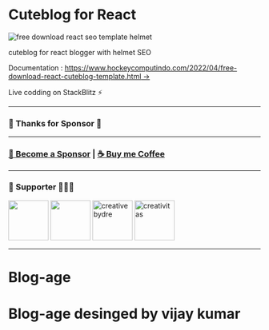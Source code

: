 # Cuteblog for React

![free download react seo template helmet](<https://blogger.googleusercontent.com/img/b/R29vZ2xl/AVvXsEgqWAtihYlSV4DsPrCp2O827EMD1JIkyqjamRIHHyIAkWZlrkhbslrRf8R4fwM3W3lBuWmAF7nYD0zbHuRv9ZyAahUiCeWhnLyqzqB1buIHE8zNig88nXCpKf93ugqTkz04zqtT5sDHAz7kM1B0TQizXOCmh5U_uG7GDXurY-SAiHKe3zs_Y_DmYTRhTg/s1920/react%20blog%20free%20download%20source%20code%20gratis%20with%20SEO%20helmet%20(1).jpg>)

cuteblog for react blogger with helmet SEO

Documentation : [https://www.hockeycomputindo.com/2022/04/free-download-react-cuteblog-template.html →](https://www.hockeycomputindo.com/2022/04/free-download-react-cuteblog-template.html)

Live codding on StackBlitz ⚡️


----------------------------------------

### 💖 Thanks for Sponsor 🤞 



----------------------------------------

### [🚀 Become a Sponsor](https://github.com/sponsors/mesinkasir) | [☕ Buy me Coffee](https://www.paypal.com/cgi-bin/webscr?cmd=_s-xclick&hosted_button_id=JVZVXBC4N9DAN)

----------------------------------------

### 🥇 Supporter 👨🏻‍🚀

<a href="https://github.com/adamdjbrett"><img src="https://avatars.githubusercontent.com/u/22662978?v=4" width="80" height="80"/></a> <a href="https://github.com/grandlimo/"><img src="https://avatars.githubusercontent.com/u/136876765?v=4" width="80" height="80"/></a> <a href="https://github.com/creativebydre"><img alt="creativebydre" src="https://avatars.githubusercontent.com/u/70264436?v=4" width="80" height="80"/></a> <a href="https://github.com/creativitas"><img alt="creativitas" src="https://avatars.githubusercontent.com/u/112189857?v=4" width="80" height="80"/></a>

----------------------------------------
# Blog-age
# Blog-age desinged by vijay kumar
